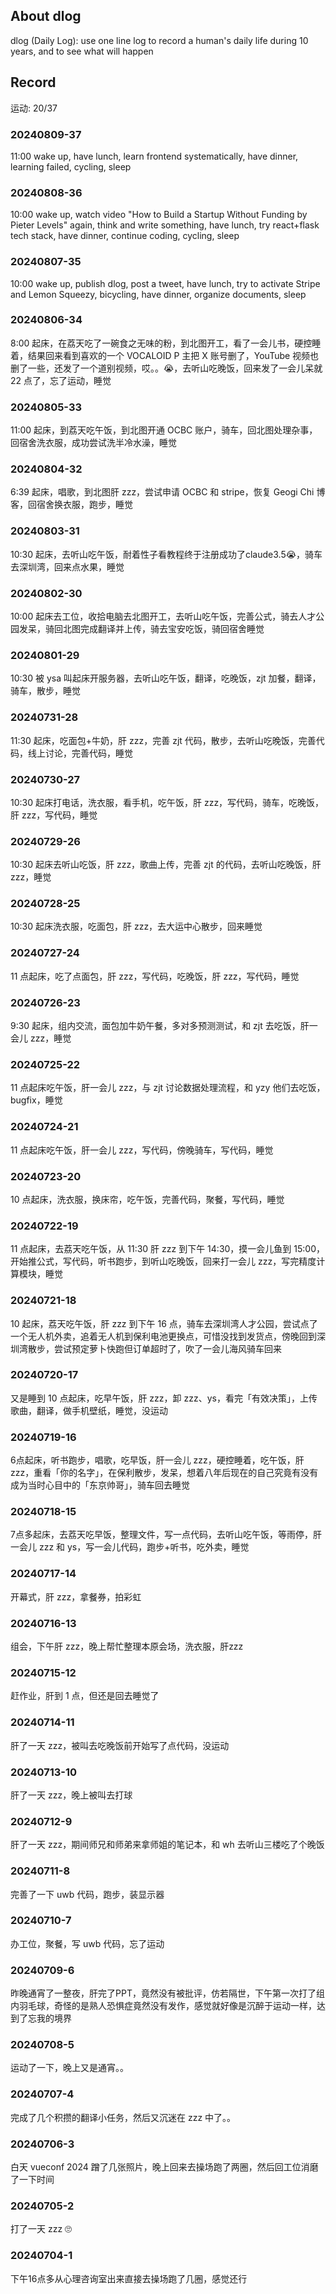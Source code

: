 ## About dlog

dlog (Daily Log): use one line log to record a human's daily life during 10 years, and to see what will happen

## Record

运动: 20/37

### 20240809-37

11:00 wake up, have lunch, learn frontend systematically, have dinner, learning failed, cycling, sleep

### 20240808-36

10:00 wake up, watch video "How to Build a Startup Without Funding by Pieter Levels" again, think and write something, have lunch, try react+flask tech stack, have dinner, continue coding, cycling, sleep

### 20240807-35

10:00 wake up, publish dlog, post a tweet, have lunch, try to activate Stripe and Lemon Squeezy, bicycling, have dinner, organize documents, sleep

### 20240806-34

8:00 起床，在荔天吃了一碗食之无味的粉，到北图开工，看了一会儿书，硬控睡着，结果回来看到喜欢的一个 VOCALOID P 主把 X 账号删了，YouTube 视频也删了一些，还发了一个道别视频，哎。。😭，去听山吃晚饭，回来发了一会儿呆就 22 点了，忘了运动，睡觉

### 20240805-33

11:00 起床，到荔天吃午饭，到北图开通 OCBC 账户，骑车，回北图处理杂事，回宿舍洗衣服，成功尝试洗半冷水澡，睡觉

### 20240804-32

6:39 起床，唱歌，到北图肝 zzz，尝试申请 OCBC 和 stripe，恢复 Geogi Chi 博客，回宿舍换衣服，跑步，睡觉

### 20240803-31

10:30 起床，去听山吃午饭，耐着性子看教程终于注册成功了claude3.5😭，骑车去深圳湾，回来点水果，睡觉

### 20240802-30

10:00 起床去工位，收拾电脑去北图开工，去听山吃午饭，完善公式，骑去人才公园发呆，骑回北图完成翻译并上传，骑去宝安吃饭，骑回宿舍睡觉

### 20240801-29

10:30 被 ysa 叫起床开服务器，去听山吃午饭，翻译，吃晚饭，zjt 加餐，翻译，骑车，散步，睡觉

### 20240731-28

11:30 起床，吃面包+牛奶，肝 zzz，完善 zjt 代码，散步，去听山吃晚饭，完善代码，线上讨论，完善代码，睡觉

### 20240730-27

10:30 起床打电话，洗衣服，看手机，吃午饭，肝 zzz，写代码，骑车，吃晚饭，肝 zzz，写代码，睡觉

### 20240729-26

10:30 起床去听山吃饭，肝 zzz，歌曲上传，完善 zjt 的代码，去听山吃晚饭，肝 zzz，睡觉

### 20240728-25

10:30 起床洗衣服，吃面包，肝 zzz，去大运中心散步，回来睡觉

### 20240727-24

11 点起床，吃了点面包，肝 zzz，写代码，吃晚饭，肝 zzz，写代码，睡觉

### 20240726-23

9:30 起床，组内交流，面包加牛奶午餐，多对多预测测试，和 zjt 去吃饭，肝一会儿 zzz，睡觉

### 20240725-22

11 点起床吃午饭，肝一会儿 zzz，与 zjt 讨论数据处理流程，和 yzy 他们去吃饭，bugfix，睡觉

### 20240724-21

11 点起床吃午饭，肝一会儿 zzz，写代码，傍晚骑车，写代码，睡觉

### 20240723-20

10 点起床，洗衣服，换床帘，吃午饭，完善代码，聚餐，写代码，睡觉

### 20240722-19

11 点起床，去荔天吃午饭，从 11:30 肝 zzz 到下午 14:30，摸一会儿鱼到 15:00，开始推公式，写代码，听书跑步，到听山吃晚饭，回来打一会儿 zzz，写完精度计算模块，睡觉

### 20240721-18

10 起床，荔天吃午饭，肝 zzz 到下午 16 点，骑车去深圳湾人才公园，尝试点了一个无人机外卖，追着无人机到保利电池更换点，可惜没找到发货点，傍晚回到深圳湾散步，尝试预定萝卜快跑但订单超时了，吹了一会儿海风骑车回来

### 20240720-17

又是睡到 10 点起床，吃早午饭，肝 zzz，卸 zzz、ys，看完「有效决策」，上传歌曲，翻译，做手机壁纸，睡觉，没运动

### 20240719-16

6点起床，听书跑步，唱歌，吃早饭，肝一会儿 zzz，硬控睡着，吃午饭，肝 zzz，重看「你的名字」，在保利散步，发呆，想着八年后现在的自己究竟有没有成为当时心目中的「东京帅哥」，骑车回去睡觉

### 20240718-15

7点多起床，去荔天吃早饭，整理文件，写一点代码，去听山吃午饭，等雨停，肝一会儿 zzz 和 ys，写一会儿代码，跑步+听书，吃外卖，睡觉

### 20240717-14

开幕式，肝 zzz，拿餐券，拍彩虹

### 20240716-13

组会，下午肝 zzz，晚上帮忙整理本原会场，洗衣服，肝zzz

### 20240715-12

赶作业，肝到 1 点，但还是回去睡觉了

### 20240714-11

肝了一天 zzz，被叫去吃晚饭前开始写了点代码，没运动

### 20240713-10

肝了一天 zzz，晚上被叫去打球

### 20240712-9

肝了一天 zzz，期间师兄和师弟来拿师姐的笔记本，和 wh 去听山三楼吃了个晚饭

### 20240711-8

完善了一下 uwb 代码，跑步，装显示器

### 20240710-7

办工位，聚餐，写 uwb 代码，忘了运动

### 20240709-6

昨晚通宵了一整夜，肝完了PPT，竟然没有被批评，仿若隔世，下午第一次打了组内羽毛球，奇怪的是熟人恐惧症竟然没有发作，感觉就好像是沉醉于运动一样，达到了忘我的境界

### 20240708-5

运动了一下，晚上又是通宵。。

### 20240707-4

完成了几个积攒的翻译小任务，然后又沉迷在 zzz 中了。。

### 20240706-3

白天 vueconf 2024 蹭了几张照片，晚上回来去操场跑了两圈，然后回工位消磨了一下时间

### 20240705-2

打了一天 zzz 🙄

### 20240704-1

下午16点多从心理咨询室出来直接去操场跑了几圈，感觉还行
